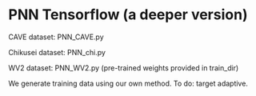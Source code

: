 # PNN Tensorflow (a deeper version)

CAVE dataset: PNN_CAVE.py

Chikusei dataset: PNN_chi.py

WV2 dataset: PNN_WV2.py (pre-trained weights provided in train_dir)

We generate training data using our own method. To do: target adaptive.
